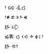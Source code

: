 <div class='block'>
<div class='line'>𒁹 𒄘 𒆬𒌓</div>
<div class='line'>𒁹𒀭𒉺𒉽𒈨𒌍</div>
<div class='line'>𒃲𒃾</div>
<div class='line'>𒌗𒍩 𒌓 𒌋𒄰 𒅆𒈬 𒁹</div>
<div class='line'>𒃲𒊕</div>
</div>